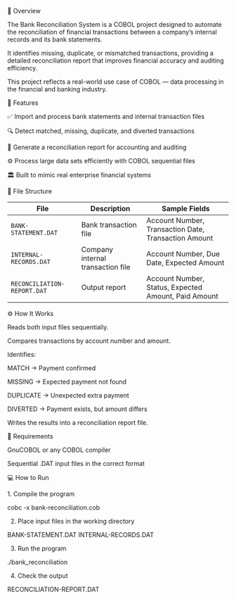 📘 Overview

The Bank Reconciliation System is a COBOL project designed to automate the reconciliation of financial transactions between a company’s internal records and its bank statements.

It identifies missing, duplicate, or mismatched transactions, providing a detailed reconciliation report that improves financial accuracy and auditing efficiency.

This project reflects a real-world use case of COBOL — data processing in the financial and banking industry.



🚀 Features

✅ Import and process bank statements and internal transaction files

🔍 Detect matched, missing, duplicate, and diverted transactions

🧾 Generate a reconciliation report for accounting and auditing

⚙️ Process large data sets efficiently with COBOL sequential files

🏛 Built to mimic real enterprise financial systems




📁 File Structure

| File                        | Description                       | Sample Fields                                        |
| --------------------------- | --------------------------------- | ---------------------------------------------------- |
| `BANK-STATEMENT.DAT`        | Bank transaction file             | Account Number, Transaction Date, Transaction Amount |
| `INTERNAL-RECORDS.DAT`      | Company internal transaction file | Account Number, Due Date, Expected Amount            |
| `RECONCILIATION-REPORT.DAT` | Output report                     | Account Number, Status, Expected Amount, Paid Amount |



⚙️ How It Works

Reads both input files sequentially.

Compares transactions by account number and amount.

Identifies:

MATCH → Payment confirmed

MISSING → Expected payment not found

DUPLICATE → Unexpected extra payment

DIVERTED → Payment exists, but amount differs

Writes the results into a reconciliation report file.




🧰 Requirements

GnuCOBOL or any COBOL compiler

Sequential .DAT input files in the correct format




‍💻 How to Run

1️. Compile the program

cobc -x bank-reconciliation.cob




2. Place input files in the working directory

BANK-STATEMENT.DAT
INTERNAL-RECORDS.DAT




3. Run the program

./bank_reconciliation



4. Check the output

RECONCILIATION-REPORT.DAT







